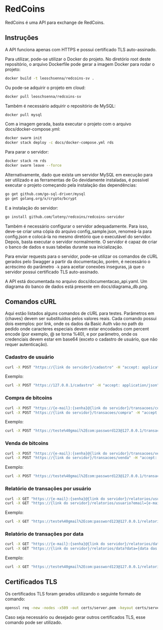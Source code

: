 # RedCoins

RedCoins é uma API para exchange de RedCoins.

## Instruções

A API funciona apenas com HTTPS e possui certificado TLS auto-assinado.

Para utilizar, pode-se utilizar o Docker do projeto. No diretório root deste repositório, o arquivo Dockerfile pode gerar a imagem Docker para rodar o projeto:

```bash
docker build -t leoschsenna/redcoins-sv .
```

Ou pode-se adquirir o projeto em cloud:

```bash
docker pull leoschsenna/redcoins-sv
```

Também é necessário adquirir o repositório de MySQL:

```bash
docker pull mysql
```

Com a imagem gerada, basta executar o projeto com o arquivo docs/docker-compose.yml:

```bash
docker swarm init
docker stack deploy -c docs/docker-compose.yml rds
```

Para parar o servidor:

```bash
docker stack rm rds
docker swarm leave --force
```

Alternativamente, dado que exista um servidor MySQL em execução para ser utilizado e as ferramentas de Go devidamente instaladas, é possível executar o projeto começando pela instalação das dependências:

```bash
go get github.com/go-sql-driver/mysql
go get golang.org/x/crypto/bcrypt
```

E a instalação do servidor:

```bash
go install github.com/loteny/redcoins/redcoins-servidor
```

Também é necessário configurar o servidor adequadamente. Para isso, deve-se criar uma cópia do arquivo config_sample.json, renomeá-la para config.json e colocá-la no mesmo diretório que o executável do servidor. Depois, basta executar o servidor normalmente. O servidor é capaz de criar o banco de dados e suas tabelas durante sua inicialização.

Para enviar requests para o servidor, pode-se utilizar os comandos de cURL gerados pelo Swagger a partir da documentação, porém, é necessário o acréscimo do parâmetro ```-k``` para aceitar conexões inseguras, já que o servidor possui certificado TLS auto-assinado.

A API está documentada no arquivo docs/documentacao_api.yaml. Um diagrama do banco de dados está presente em docs/diagrama_db.png.

## Comandos cURL

Aqui estão listados alguns comandos de cURL para testes. Parâmetros em {chaves} devem ser substituídos pelos valores reais. Cada comando possui dois exemplos: por link, onde os dados da Basic Auth vão no path do pedido onde caracteres especiais devem estar encodados com percent encode (por exemplo, @ se torna %40), e por parâmetro, onde os credenciais devem estar em base64 (exceto o cadastro de usuário, que não requer autenticação).

### Cadastro de usuário

```bash
curl -X POST "https://{link do servidor}/cadastro" -H "accept: application/json" -H "Content-Type: application/x-www-form-urlencoded" -d "email={e-mail do usuário}&senha={senha do usuário}&nome={nome do usuário}&nascimento={data de nascimento do usuário}" -k -v
```

Exemplo:

```bash
curl -X POST "https://127.0.0.1/cadastro" -H "accept: application/json" -H "Content-Type: application/x-www-form-urlencoded" -d "email=teste%40gmail%2Ecom&senha=password123&nome=Usu%C3%A1rio%20Teste&nascimento=1990%2D03%2D08" -k -v
```

### Compra de bitcoins

```bash
curl -X POST "https://{e-mail}:{senha}@{link do servidor}/transacoes/compra" -H "accept: application/json" -H "Content-Type: application/x-www-form-urlencoded" -d "qtd={quantidade a ser comprada}&data={data da transação}" -k -v
curl -X POST "https://{link do servidor}/transacoes/compra" -H "accept: application/json" -H "authorization: Basic {autenticação do usuário}" -H "Content-Type: application/x-www-form-urlencoded" -d "qtd={quantidade a ser comprada}&data={data da transação}" -k -v
```

Exemplo:

```bash
curl -X POST "https://teste%40gmail%2Ecom:password123@127.0.0.1/transacoes/compra" -H "accept: application/json" -H "Content-Type: application/x-www-form-urlencoded" -d "qtd=0%2E002&data=2019%2D01%2D22" -k -v
```

### Venda de bitcoins

```bash
curl -X POST "https://{e-mail}:{senha}@{link do servidor}/transacoes/venda" -H "accept: application/json" -H "Content-Type: application/x-www-form-urlencoded" -d "qtd={quantidade a ser vendida}&data={data da transação}" -k -v
curl -X POST "https://{link do servidor}/transacoes/venda" -H "accept: application/json" -H "authorization: Basic {autenticação do usuário}" -H "Content-Type: application/x-www-form-urlencoded" -d "qtd={quantidade a ser vendida}&data={data da transação}" -k -v
```

Exemplo:

```bash
curl -X POST "https://teste%40gmail%2Ecom:password123@127.0.0.1/transacoes/venda" -H "accept: application/json" -H "Content-Type: application/x-www-form-urlencoded" -d "qtd=0%2E002&data=2019%2D01%2D22" -k -v
```

### Relatório de transações por usuário

```bash
curl -X GET "https://{e-mail}:{senha}@{link do servidor}/relatorios/usuario?email={e-mail do usuário}" -H "accept: application/json" -k -v
curl -X GET "https://{link do servidor}/relatorios/usuario?email={e-mail do usuário}" -H "accept: application/json" -H "authorization: Basic {autenticação do usuário}" -k -v
```

Exemplo:

```bash
curl -X GET "https://teste%40gmail%2Ecom:password123@127.0.0.1/relatorios/usuario?email=teste%40gmail%2Ecom" -H "accept: application/json" -k -v
```

### Relatório de transações por data

```bash
curl -X GET "https://{e-mail}:{senha}@{link do servidor}/relatorios/data?data={data das transações}" -H "accept: application/json" -k -v
curl -X GET "https://{link do servidor}/relatorios/data?data={data das transações}" -H "accept: application/json" -H "authorization: Basic {autenticação do usuário}" -k -v
```

Exemplo:

```bash
curl -X GET "https://teste%40gmail%2Ecom:password123@127.0.0.1/relatorios/data?data=2019%2D01%2D22" -H "accept: application/json" -k -v
```

## Certificados TLS

Os certificados TLS foram gerados utilizando o seguinte formato de comando:

```bash
openssl req -new -nodes -x509 -out certs/server.pem -keyout certs/server.key -days 3650 -subj "//C=BR\ST=ES\L=Cidade\O=Organização\OU=IT\emailAddress=email@gmail.com"
```

Caso seja necessário ou desejado gerar outros certificados TLS, esse comando pode ser utilizado.